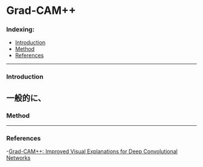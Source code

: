# Grad-CAM++

### Indexing:
  - [Introduction](#Introduction)
  - [Method](#Method)
  - [References](#References)

---
### Introduction
一般的に、
---
### Method

---
### References
-[Grad-CAM++: Improved Visual Explanations for Deep Convolutional Networks](https://arxiv.org/pdf/1710.11063.pdf)
